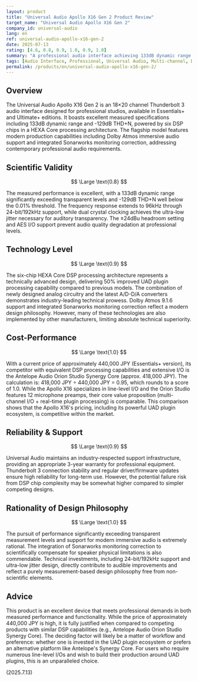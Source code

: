 ```yaml
---
layout: product
title: "Universal Audio Apollo X16 Gen 2 Product Review"
target_name: "Universal Audio Apollo X16 Gen 2"
company_id: universal-audio
lang: en
ref: universal-audio-apollo-x16-gen-2
date: 2025-07-13
rating: [4.6, 0.8, 0.9, 1.0, 0.9, 1.0]
summary: "A professional audio interface achieving 133dB dynamic range and -129dB THD+N. With powerful DSP capabilities, it offers competitive cost-performance against similar products in its price range, making the choice dependent on the value placed on the UAD plugin ecosystem."
tags: [Audio Interface, Professional, Universal Audio, Multi-channel, DSP, High-price]
permalink: /products/en/universal-audio-apollo-x16-gen-2/
---
```


## Overview

The Universal Audio Apollo X16 Gen 2 is an 18×20 channel Thunderbolt 3 audio interface designed for professional studios, available in Essentials+ and Ultimate+ editions. It boasts excellent measured specifications including 133dB dynamic range and -129dB THD+N, powered by six DSP chips in a HEXA Core processing architecture. The flagship model features modern production capabilities including Dolby Atmos immersive audio support and integrated Sonarworks monitoring correction, addressing contemporary professional audio requirements.

## Scientific Validity

$$ \Large \text{0.8} $$

The measured performance is excellent, with a 133dB dynamic range significantly exceeding transparent levels and -129dB THD+N well below the 0.01% threshold. The frequency response extends to 96kHz through 24-bit/192kHz support, while dual crystal clocking achieves the ultra-low jitter necessary for auditory transparency. The ±24dBu headroom setting and AES I/O support prevent audio quality degradation at professional levels.

## Technology Level

$$ \Large \text{0.9} $$

The six-chip HEXA Core DSP processing architecture represents a technically advanced design, delivering 50% improved UAD plugin processing capability compared to previous models. The combination of newly designed analog circuitry and the latest A/D-D/A converters demonstrates industry-leading technical prowess. Dolby Atmos 9.1.6 support and integrated Sonarworks monitoring correction reflect a modern design philosophy. However, many of these technologies are also implemented by other manufacturers, limiting absolute technical superiority.

## Cost-Performance

$$ \Large \text{1.0} $$

With a current price of approximately 440,000 JPY (Essentials+ version), its competitor with equivalent DSP processing capabilities and extensive I/O is the Antelope Audio Orion Studio Synergy Core (approx. 418,000 JPY). The calculation is: 418,000 JPY ÷ 440,000 JPY = 0.95, which rounds to a score of 1.0. While the Apollo X16 specializes in line-level I/O and the Orion Studio features 12 microphone preamps, their core value proposition (multi-channel I/O + real-time plugin processing) is comparable. This comparison shows that the Apollo X16's pricing, including its powerful UAD plugin ecosystem, is competitive within the market.

## Reliability & Support

$$ \Large \text{0.9} $$

Universal Audio maintains an industry-respected support infrastructure, providing an appropriate 3-year warranty for professional equipment. Thunderbolt 3 connection stability and regular driver/firmware updates ensure high reliability for long-term use. However, the potential failure risk from DSP chip complexity may be somewhat higher compared to simpler competing designs.

## Rationality of Design Philosophy

$$ \Large \text{1.0} $$

The pursuit of performance significantly exceeding transparent measurement levels and support for modern immersive audio is extremely rational. The integration of Sonarworks monitoring correction to scientifically compensate for speaker physical limitations is also commendable. Technical investments, including 24-bit/192kHz support and ultra-low jitter design, directly contribute to audible improvements and reflect a purely measurement-based design philosophy free from non-scientific elements.

## Advice

This product is an excellent device that meets professional demands in both measured performance and functionality. While the price of approximately 440,000 JPY is high, it is fully justified when compared to competing products with similar DSP capabilities (e.g., Antelope Audio Orion Studio Synergy Core). The deciding factor will likely be a matter of workflow and preference: whether one is invested in the UAD plugin ecosystem or prefers an alternative platform like Antelope's Synergy Core. For users who require numerous line-level I/Os and wish to build their production around UAD plugins, this is an unparalleled choice.

(2025.7.13)